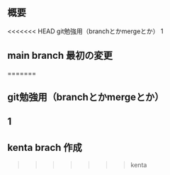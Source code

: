 ## 概要
<<<<<<< HEAD
git勉強用（branchとかmergeとか）
1
## main branch 最初の変更
=======
## git勉強用（branchとかmergeとか）
## 1
## kenta brach 作成
>>>>>>> kenta
